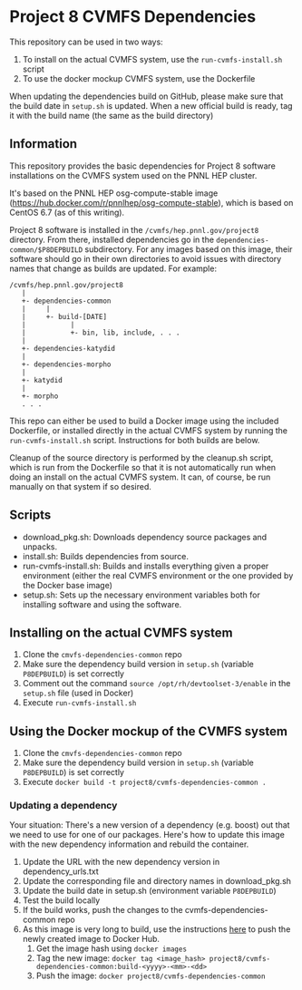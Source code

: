 # Project 8 CVMFS Dependencies

This repository can be used in two ways:

1. To install on the actual CVMFS system, use the `run-cvmfs-install.sh` script
1. To use the docker mockup CVMFS system, use the Dockerfile

When updating the dependencies build on GitHub, please make sure that the build date in `setup.sh` is updated.  When a new official build is ready, tag it with the build name (the same as the build directory)

## Information

This repository provides the basic dependencies for Project 8 software installations on the CVMFS system used on the PNNL HEP cluster.

It's based on the PNNL HEP osg-compute-stable image (https://hub.docker.com/r/pnnlhep/osg-compute-stable), which is based on CentOS 6.7 (as of this writing).

Project 8 software is installed in the `/cvmfs/hep.pnnl.gov/project8` directory.  From there, installed dependencies go in the `dependencies-common/$P8DEPBUILD` subdirectory.  For any images based on this image, their software should go in their own directories to avoid issues with directory names that change as builds are updated.  For example:

```
/cvmfs/hep.pnnl.gov/project8
   |
   +- dependencies-common
   |     |
   |     +- build-[DATE]
   |           |
   |           +- bin, lib, include, . . .
   |
   +- dependencies-katydid
   |
   +- dependencies-morpho
   |
   +- katydid
   |
   +- morpho
   . . .
```

This repo can either be used to build a Docker image using the included Dockerfile, or installed directly in the actual CVMFS system by running the `run-cvmfs-install.sh` script.  Instructions for both builds are below.

Cleanup of the source directory is performed by the cleanup.sh script, which is run from the Dockerfile so that it is not automatically run when doing an install on the actual CVMFS system.  It can, of course, be run manually on that system if so desired.

## Scripts

* download_pkg.sh: Downloads dependency source packages and unpacks.
* install.sh: Builds dependencies from source.
* run-cvmfs-install.sh: Builds and installs everything given a proper environment (either the real CVMFS environment or the one provided by the Docker base image)
* setup.sh: Sets up the necessary environment variables both for installing software and using the software.

## Installing on the actual CVMFS system

1. Clone the `cmvfs-dependencies-common` repo
1. Make sure the dependency build version in `setup.sh` (variable `P8DEPBUILD`) is set correctly
1. Comment out the command `source /opt/rh/devtoolset-3/enable` in the `setup.sh` file (used in Docker)
1. Execute `run-cvmfs-install.sh`

## Using the Docker mockup of the CVMFS system

1. Clone the `cmvfs-dependencies-common` repo
1. Make sure the dependency build version in `setup.sh` (variable `P8DEPBUILD`) is set correctly
1. Execute `docker build -t project8/cvmfs-dependencies-common .`

### Updating a dependency

Your situation: There's a new version of a dependency (e.g. boost) out that we need to use for one of our packages.  Here's how to update this image with the new dependency information and rebuild the container.

1. Update the URL with the new dependency version in dependency_urls.txt
1. Update the corresponding file and directory names in download_pkg.sh
1. Update the build date in setup.sh (environment variable `P8DEPBUILD`)
1. Test the build locally
1. If the build works, push the changes to the cvmfs-dependencies-common repo
1. As this image is very long to build, use the instructions [here](https://ropenscilabs.github.io/r-docker-tutorial/04-Dockerhub.html) to push the newly created image to Docker Hub.
    1. Get the image hash using `docker images`
    1. Tag the new image: `docker tag <image_hash> project8/cvmfs-dependencies-common:build-<yyyy>-<mm>-<dd>`
    1. Push the image: `docker project8/cvmfs-dependencies-common`
